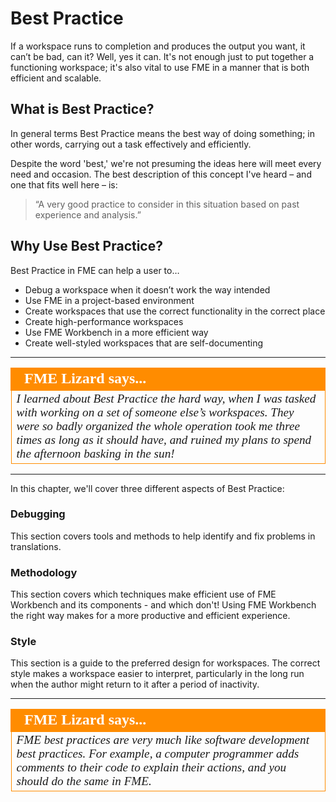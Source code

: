 # Best Practice #

If a workspace runs to completion and produces the output you want, it can’t be bad, can it? Well, yes it can. It's not enough just to put together a functioning workspace; it's also vital to use FME in a manner that is both efficient and scalable.


## What is Best Practice? ##
In general terms Best Practice means the best way of doing something; in other words, carrying out a task effectively and efficiently.

Despite the word 'best,' we're not presuming the ideas here will meet every need and occasion. The best description of this concept I've heard – and one that fits well here – is:

> “A very good practice to consider in this situation based on past experience and analysis.”


## Why Use Best Practice? ##
Best Practice in FME can help a user to…

- Debug a workspace when it doesn’t work the way intended
- Use FME in a project-based environment
- Create workspaces that use the correct functionality in the correct place
- Create high-performance workspaces
- Use FME Workbench in a more efficient way
- Create well-styled workspaces that are self-documenting

---

<!--Person X Says Section-->

<table style="border-spacing: 0px">
<tr>
<td style="vertical-align:middle;background-color:darkorange;border: 2px solid darkorange">
<i class="fa fa-quote-left fa-lg fa-pull-left fa-fw" style="color:white;padding-right: 12px;vertical-align:text-top"></i>
<span style="color:white;font-size:x-large;font-weight: bold;font-family:serif">FME Lizard says...</span>
</td>
</tr>

<tr>
<td style="border: 1px solid darkorange">
<span style="font-family:serif; font-style:italic; font-size:larger">
I learned about Best Practice the hard way, when I was tasked with working on a set of someone else’s workspaces. They were so badly organized the whole operation took me three times as long as it should have, and ruined my plans to spend the afternoon basking in the sun!
</span>
</td>
</tr>
</table>

---

In this chapter, we'll cover three different aspects of Best Practice:

### Debugging ###
This section covers tools and methods to help identify and fix problems in translations.

### Methodology ###
This section covers which techniques make efficient use of FME Workbench and its components - and which don't! Using FME Workbench the right way makes for a more productive and efficient experience.

### Style ###
This section is a guide to the preferred design for workspaces. The correct style makes a workspace easier to interpret, particularly in the long run when the author might return to it after a period of inactivity.


---

<!--Person X Says Section-->

<table style="border-spacing: 0px">
<tr>
<td style="vertical-align:middle;background-color:darkorange;border: 2px solid darkorange">
<i class="fa fa-quote-left fa-lg fa-pull-left fa-fw" style="color:white;padding-right: 12px;vertical-align:text-top"></i>
<span style="color:white;font-size:x-large;font-weight: bold;font-family:serif">FME Lizard says...</span>
</td>
</tr>

<tr>
<td style="border: 1px solid darkorange">
<span style="font-family:serif; font-style:italic; font-size:larger">
FME best practices are very much like software development best practices. For example, a computer programmer adds comments to their code to explain their actions, and you should do the same in FME.
</span>
</td>
</tr>
</table>

